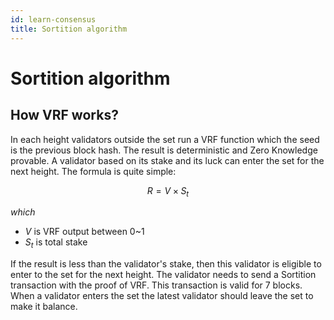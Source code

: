 ```yaml
---
id: learn-consensus
title: Sortition algorithm
---
```


# Sortition algorithm

## How VRF works?

In each height validators outside the set run a VRF function which the seed is the previous block
hash. The result is deterministic and Zero Knowledge provable. A validator based on its stake and
its luck can enter the set for the next height. The formula is quite simple:

$$
R = V {\times} S_t
$$

_which_

- $V$ is VRF output between 0~1
- $S_t$ is total stake

If the result is less than the validator's stake, then this validator is eligible to enter to the
set for the next height. The validator needs to send a Sortition transaction with the proof of VRF.
This transaction is valid for 7 blocks. When a validator enters the set the latest validator should
leave the set to make it balance.

